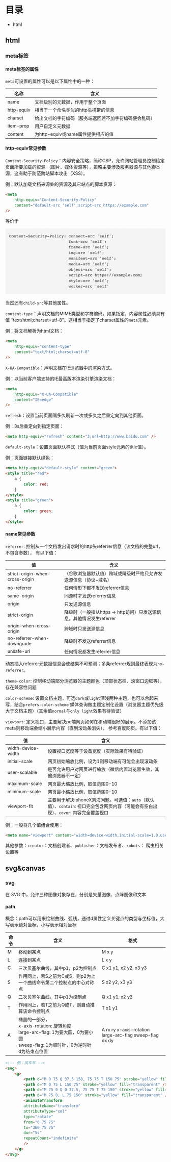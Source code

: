 # 目录

+ html

## html

### meta标签

#### meta标签的属性

`meta`可设置的属性可以是以下属性中的一种：

| 名称 | 含义 |
| - | - |
| name | 文档级别的元数据，作用于整个页面 |
| http-equiv | 相当于一个命名类似的http头携带的信息 |
| charset | 给出文档的字符编码（服务端返回若不加字符编码便会乱码） |
| item-prop | 用户自定义元数据 |
| content | 为http-equiv或name属性提供相应的值 |

#### http-equiv常见参数

`Content-Security-Policy`：内容安全策略，简称CSP，允许网站管理员控制给定页面所要加载的资源
（图片、媒体资源等），策略主要涉及服务器源与其他脚本源，这有助于防范跨站脚本攻击（XSS）。

例：默认加载文档来源处的资源及其它站点的脚本资源：

```html
<meta
    http-equiv="Content-Security-Policy"
    content="default-src 'self';script-src https://example.com"
/>
```
等价于

![CSP](/assets/html1-1.png "CSP")

当然还有`child-src`等其他属性。

`content-type`：声明文档的MIME类型和字符编码。如果指定，内容属性必须具有值
“text/html;charset=utf-8”。这相当于指定了charset属性的`meta`元素。

例：将文档解析为html文档：

```html
<meta
    http-equiv="content-type"
    content="text/html;charset=utf-8"
/>
```

`X-UA-Compatible`：声明文档在IE浏览器中的渲染方式。

例：以当前客户端支持的IE最高版本渲染引擎渲染文档：

```html
<meta
    http-equiv="X-UA-Compatible"
    content="IE=edge"
/>
```

`refresh`：设置当前页面隔多久刷新一次或多久之后重定向到其他页面。

例：3s后重定向到指定页面：

```html
<meta http-equiv="refresh" content="3;url=http://www.baidu.com" />
```

`default-style`：设置页面默认样式（值为当前页面style元素的title值）。

例：页面链接默认绿色：

```html
<meta http-equiv="default-style" content="green">
<style title="red">
    a {
        color: red;
    }
</style>
<style title="green">
    a {
        color: green;
    }
</style>
```

#### name常见参数

`referrer`: 控制从一个文档发出请求时的http头referrer信息（该文档的完整url，不包含参数），
有以下值：

| 值 | 含义 |
| - | - |
| strict-origin-when-cross-origin | （谷歌浏览器默认值）跨域或降级时严格只允许发送源信息（协议+域名）|
| no-referrer | 任何情形下都不发送referrer信息 |
| same-origin | 同源时才发送referrer信息 |
| origin | 只发送源信息 |
| strict-origin | 降级时（一般指从https -> http访问）只发送源信息，其他情况发生referrer |
| origin-when-cross-origin | 跨域时只发送源信息 |
| no-referrer-when-downgrade | 降级时不发送referrer信息 |
| unsafe-url | 任何情况都发生referrer信息 |

动态插入referrer元数据信息会使结果不可预测；多条referrer规则最终表现为`no-referrer`。

`theme-color`: 控制移动端部分浏览器的主题颜色（顶部状态栏、滚窗口边框等），存在兼容性问题

`color-scheme`: 设置文档主题，可选`dark`或`light`深浅两种主题，也可以合起来写，结合`prefers-color-scheme`
媒体查询做主题定制化设置（浏览器主题优先级大于文档主题）（其余值`normal`与`only light`效果有待验证）

`viewport`: 定义视口，主要解决pc端网页如何在移动端很好的展示。不添加该meta则移动端会缩小展示内容（直到滚动条消失），
参考百度网页。有以下值：

| 值 | 含义 |
| - | - |
| width=device-width | 设置视口宽度等于设备宽度（实际效果有待验证）|
| initial-scale | 网页初始缩放比例，设为1则移动端有可能会出现滚动条 |
| user-scalable | 是否允许用户对网页进行缩放（微信内置浏览器生效，其他浏览器不一定）|
| maximum-scale | 网页最大缩放比例，取值范围0-10 |
| minimum-scale | 网页最小缩放比例，取值范围0-10 |
| viewport-fit | 主要用于解决iphoneX刘海问题。可选值：`auto`（默认值）、`contain`: 视口完全包含网页内容（可能会有空白出现）、`cover`: 内容完全覆盖视口 |

例：一般将几个值组合使用：

```html
<meta name="viewport" content="width=device-width,initial-scale=1.0,user-scalable=no,viewport-fit=cover">
```

其他参数：`creator`：文档创建者、`publisher`：文档发布者、`robots`： 爬虫相关设置等


## svg&canvas

### svg
  在 SVG 中，允许三种图像对象存在，分别是矢量图像、点阵图像和文本

#### path

概念：path可以用来绘制曲线、弧线，通过d属性定义关键点的类型与坐标值，大写表示绝对坐标，小写表示相对坐标

| 命令 | 含义 | 格式 |
| - | - | - |
| M | 移动到某点 | M x y |
| L | 连接到某点 | L x y |
| C | 三次贝塞尔曲线，其中p1，p2为控制点 | C x1 y1, x2 y2, x3 y3 |
| S | 作用同上，若S之前为C或S，则p2为上一个曲线命令第二个控制点的中心对称点 | S x2 y2, x3 y3 |
| Q | 二次贝塞尔曲线，其中p1为控制点 | Q x1 y1, x2 y2 |
| T | 作用同上，若T之前为Q或T，则自动推算该命令控制点 | T x1 y1 |
| A | 椭圆的一部分，<br />x-axis-rotation: 旋转角度<br />large-arc-flag: 1为要大圆，0为要小圆<br />sweep-flag: 1为顺时针，0为逆时针<br />d为结束点位置 | A rx ry x-axis-rotation large-arc-flag sweep-flag dx dy |

```html
<!-- 例：风车车 -->
<svg>
    <g>
        <path d="M 0 75 Q 37.5 150, 75 75 T 150 75" stroke="yellow" fill="transparent" />
        <path d="M 0 75 L 150 75" stroke="yellow" fill="transparent" />
        <path d="M 75 0 Q 0 37.5, 75 75 T 75 150" stroke="yellow" fill="transparent" />
        <path d="M 75 0, L 75 150" stroke="yellow" fill="transparent" />
        <animateTransform 
        attributeName="transform" 
        attributeType="xml"
        type="rotate"
        from="0 75 75" 
        to="360 75 75"
        dur="5s" 
        repeatCount="indefinite" 
        />
    </g>
</svg>
```


